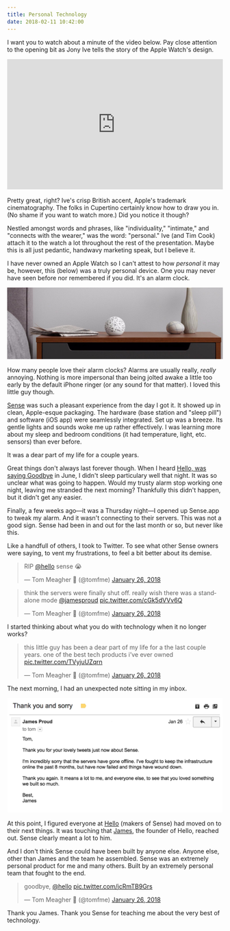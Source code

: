 ```yaml
---
title: Personal Technology
date: 2018-02-11 10:42:00
---
```


I want you to watch about a minute of the video below. Pay close attention to the opening bit  as Jony Ive tells the story of the Apple Watch's design.

<iframe
  width="100%"
  height="304"
  src="https://www.youtube.com/embed/38IqQpwPe7s?rel=0&amp;controls=0&amp;showinfo=0&amp;start=3875"
  frameborder="0"
  allow="autoplay; encrypted-media"
  allowfullscreen
>
</iframe>

Pretty great, right? Ive's crisp British accent, Apple's trademark cinematography. The folks in Cupertino certainly know how to draw you in. (No shame if you want to watch more.) Did you notice it though?

Nestled amongst words and phrases, like "individuality," "intimate," and "connects with the wearer," was the word: "personal." Ive (and Tim Cook) attach it to the watch a lot throughout the rest of the presentation. Maybe this is all just pedantic, handwavy marketing speak, but I believe it.

I have never owned an Apple Watch so I can't attest to how *personal* it may be, however, this (below) was a truly personal device. One you may never have seen before nor remembered if you did. It's an alarm clock.

![sense](/blog/assets/2018/05/sense.jpeg)

How many people love their alarm clocks? Alarms are usually really, *really* annoying. Nothing is more impersonal than being jolted awake a little too early by the default iPhone ringer (or any sound for that matter). I loved this little guy though.

[Sense](https://twitter.com/hello) was such a pleasant experience from the day I got it. It showed up in clean, Apple-esque packaging. The hardware (base station and "sleep pill") and software (iOS app) were seamlessly integrated. Set up was a breeze. Its gentle lights and sounds woke me up rather effectively. I was learning more about my sleep and bedroom conditions (it had temperature, light, etc. sensors) than ever before.

It was a dear part of my life for a couple years.

Great things don't always last forever though. When I heard [Hello, was saying Goodbye](https://medium.com/@hello/goodbye-hello-c62ea1f58d13) in June, I didn't sleep particulary well that night. It was so unclear what was going to happen. Would my trusty alarm stop working one night, leaving me stranded the next morning? Thankfully this didn't happen, but it didn't get any easier.

Finally, a few weeks ago—it was a Thursday night—I opened up Sense.app to tweak my alarm. And it wasn't connecting to their servers. This was not a good sign. Sense had been in and out for the last month or so, but never like this.

Like a handfull of others, I took to Twitter. To see what other Sense owners were saying, to vent my frustrations, to feel a bit better about its demise.

<blockquote class="twitter-tweet" data-lang="en"><p lang="en" dir="ltr">RIP <a href="https://twitter.com/hello?ref_src=twsrc%5Etfw">@hello</a> sense 😭</p>&mdash; Tom Meagher 😬 (@tomfme) <a href="https://twitter.com/tomfme/status/956750761345429505?ref_src=twsrc%5Etfw">January 26, 2018</a></blockquote>
<script async src="https://platform.twitter.com/widgets.js" charset="utf-8"></script>

<blockquote class="twitter-tweet" data-conversation="none" data-cards="hidden" data-lang="en"><p lang="en" dir="ltr">think the servers were finally shut off. really wish there was a standalone mode <a href="https://twitter.com/jamesproud?ref_src=twsrc%5Etfw">@jamesproud</a> <a href="https://t.co/cGk5dVVv6Q">pic.twitter.com/cGk5dVVv6Q</a></p>&mdash; Tom Meagher 😬 (@tomfme) <a href="https://twitter.com/tomfme/status/956751187985903617?ref_src=twsrc%5Etfw">January 26, 2018</a></blockquote>
<script async src="https://platform.twitter.com/widgets.js" charset="utf-8"></script>

I started thinking about what you do with technology when it no longer works? 

<blockquote class="twitter-tweet" data-conversation="none" data-lang="en"><p lang="en" dir="ltr">this little guy has been a dear part of my life for a the last couple years. one of the best tech products i’ve ever owned <a href="https://t.co/TVyjuUZqrn">pic.twitter.com/TVyjuUZqrn</a></p>&mdash; Tom Meagher 😬 (@tomfme) <a href="https://twitter.com/tomfme/status/956751619168743424?ref_src=twsrc%5Etfw">January 26, 2018</a></blockquote>
<script async src="https://platform.twitter.com/widgets.js" charset="utf-8"></script>

The next morning, I had an unexpected note sitting in my inbox.

![thanks, james](/blog/assets/2018/05/james.png)

At this point, I figured everyone at [Hello](https://hello.is) (makers of Sense) had moved on to their next things. It was touching that [James](https://twitter.com/jamesproud), the founder of Hello, reached out. Sense clearly meant a lot to him.

And I don't think Sense could have been built by anyone else. Anyone else, other than James and the team he assembled. Sense was an extremely personal product for me and many others. Built by an extremely personal team that fought to the end.

<blockquote class="twitter-tweet" data-conversation="none" data-lang="en"><p lang="en" dir="ltr">goodbye, <a href="https://twitter.com/hello?ref_src=twsrc%5Etfw">@hello</a> <a href="https://t.co/jcRmTB9Grs">pic.twitter.com/jcRmTB9Grs</a></p>&mdash; Tom Meagher 😬 (@tomfme) <a href="https://twitter.com/tomfme/status/956752388781629441?ref_src=twsrc%5Etfw">January 26, 2018</a></blockquote>
<script async src="https://platform.twitter.com/widgets.js" charset="utf-8"></script>

Thank you James. Thank you Sense for teaching me about the very best of technology.

